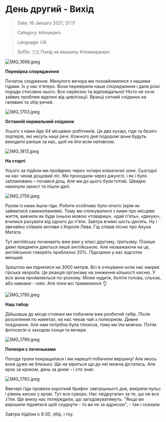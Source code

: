 # День другий - Вихід

> Date: 16 January 2021, 21:17

> Category: kilimanjaro

> Language: UA

> Suffix: 🇹🇿 Похід на вершину Кіліманджаро

![IMG_1696.jpeg](https://res.craft.do/user/full/b5a256f3-51ff-c8e5-10fe-9343b6a0451d/doc/8CFFD9DC-FEFB-4032-9136-4283FBDDB20E/1F607A4D-C115-45F6-B30C-9C18871A1245_2/IMG_1696.jpeg)

**Перевірка спорядження**

Початок сходження. Минулого вечора ми познайомилися з нашими гідами. Їх у нас п'ятеро. Вони перевірили наше спорядження і дали різні поради стосовно нього. Все серйозно та відповідально! Ніхто не хоче зайвих проблем вдалені від цивілізації.  Вранці ситний сніданок на галявині та збір речей.

![IMG_1703.jpeg](https://res.craft.do/user/full/b5a256f3-51ff-c8e5-10fe-9343b6a0451d/doc/8CFFD9DC-FEFB-4032-9136-4283FBDDB20E/6EEC61BB-C18F-4FF9-811D-06B33124BBF8_2/IMG_1703.jpeg)

**Останній нормальний сніданок**

Усього з нами йде 44 місцевих робітників. Це два кухарі, гіди та безліч портерів, які несуть наші речі. Кожного дня подорожі вони будуть виходити раніше за нас, щоб не йти всім натовпом.

![IMG_1813.jpeg](https://res.craft.do/user/full/b5a256f3-51ff-c8e5-10fe-9343b6a0451d/doc/8CFFD9DC-FEFB-4032-9136-4283FBDDB20E/5F4AE12B-F3C8-4F68-ACC3-44E2F6567417_2/IMG_1813.jpeg)

**На старті**

Усього за підйом ми пройдемо через чотири кліматичні зони. Сьогодні на нас чекав дощовий ліс. Ми проходили через джунглі, і як і було заплановано – почався дощ. Але ми до цього були готові. Швидко накинули захист та пішли далі.

![IMG_1756.jpeg](https://res.craft.do/user/full/b5a256f3-51ff-c8e5-10fe-9343b6a0451d/doc/8CFFD9DC-FEFB-4032-9136-4283FBDDB20E/8AEDED65-2637-4EBD-9079-BEAA9BE1202A_2/IMG_1756.jpeg)

Разом із нами йшли гіди. Робити особливо було нічого (крім як займатися самокопанням). Тому ми спілкувалися з ними про місцеве життя, вивчили як буде їхньою мовою «товариш», «дай п'ять», «дякую», вчилися рахувати від одного до п'яти. Завтра вчимо шість-десять. Ну і звичайно співали мотиви з Короля Лева. Гід співав пісню про Акуна Матата.

Тут англійську починають вже вже у класі другому, третьому. Пізніше деякі предмети даються лише англійською. Але незважаючи на це, англійською говорять приблизно 20%. Підозрюю у нас відсоток менший.

Зрештою ми піднялися на 3000 метрів. Всі в очікуванні коли нас накриє гірська хвороба. Це реакція організму на зниження кількості кисню. У всіх вона проявляється по-різному. Може нудити, боліти голова, сльози, або навкаки - сміх. Але поки всі тримаємося 👌

![IMG_1795.jpeg](https://res.craft.do/user/full/b5a256f3-51ff-c8e5-10fe-9343b6a0451d/doc/8CFFD9DC-FEFB-4032-9136-4283FBDDB20E/7A1858DB-CB33-4249-A67C-EE23F44B7AAB_2/IMG_1795.jpeg)

**Наш табор**

Дійшовши до місця стоянки ми побачили вже розбитий табір. Після розселення по наметах, на нас чекав чай з попкорном. Дивне поєднання. Але нам потрібна була глюкоза, тому ми їли мовчки. Потім фотосесія із заходом сонця та вечеря.

![IMG_1799.jpeg](https://res.craft.do/user/full/b5a256f3-51ff-c8e5-10fe-9343b6a0451d/doc/8CFFD9DC-FEFB-4032-9136-4283FBDDB20E/900AB346-51B6-4379-B718-26953058B918_2/IMG_1799.jpeg)

**Попкорн с печеньками**

Погода трохи покращилася і ми нарешті побачили вершину! Але якось вона дуже не близько. Ще не віриться що до неї можна дістатись. Але крок за кроком, день за днем – і хто знає.

![IMG_1792.jpeg](https://res.craft.do/user/full/b5a256f3-51ff-c8e5-10fe-9343b6a0451d/doc/8CFFD9DC-FEFB-4032-9136-4283FBDDB20E/AF654F24-6BCE-4CA2-8CFB-2C9A7F8803F7_2/IMG_1792.jpeg)

Ввечері гіди провели короткий брифінг завтрішнього дня, віміряли пульс і рівень кисню у крові. Тут все суворо. Нас «відругали» за те, що не все з'їли. Ще внизу нас попередили, що загодовуватимуть. "Якщо ви вирішили піднятися щоб схуднути - то ви не за адресою", - так і сказали.

Завтра підйом о 6:30, збір, і гоу.


